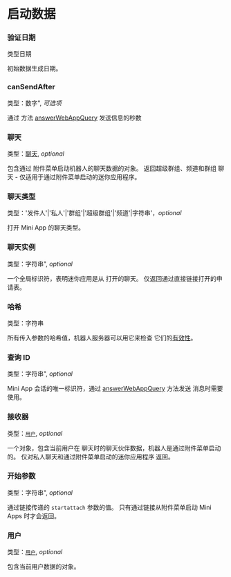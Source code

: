 # 启动数据

### 验证日期

类型日期

初始数据生成日期。

### canSendAfter

类型：数字", _可选项_

通过
方法 [answerWebAppQuery](https://core.telegram.org/bots/api#answerwebappquery) 发送信息的秒数

### 聊天

类型：[聊天](chat.md), _optional_

包含通过
附件菜单启动机器人的聊天数据的对象。 返回超级群组、频道和群组
聊天 - 仅适用于通过附件菜单启动的迷你应用程序。

### 聊天类型

类型：'发件人'|'私人'|'群组'|'超级群组'|'频道'|字符串'，_optional_

打开 Mini App 的聊天类型。

### 聊天实例

类型：字符串", _optional_

一个全局标识符，表明迷你应用是从
打开的聊天。 仅返回通过直接链接打开的申请表。

### 哈希

类型：字符串

所有传入参数的哈希值，机器人服务器可以用它来检查
它们的[有效性](https://core.telegram.org/bots/webapps#validating-data-received-via-the-web-app)。

### 查询 ID

类型：字符串", _optional_

Mini App 会话的唯一标识符，通过 [answerWebAppQuery](https://core.telegram.org/bots/api#answerwebappquery) 方法发送
消息时需要使用。

### 接收器

类型：[`用户`](user.md), _optional_

一个对象，包含当前用户在
聊天时的聊天伙伴数据，机器人是通过附件菜单启动的。
仅对私人聊天和通过附件菜单启动的迷你应用程序
返回。

### 开始参数

类型：字符串", _optional_

通过链接传递的 `startattach` 参数的值。 只有通过链接从附件菜单启动
Mini Apps 时才会返回。

### 用户

类型：[`用户`](user.md), _optional_

包含当前用户数据的对象。
